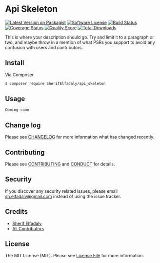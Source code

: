 # Api Skeleton

[![Latest Version on Packagist][ico-version]][link-packagist]
[![Software License][ico-license]](LICENSE.md)
[![Build Status][ico-travis]][link-travis]
[![Coverage Status][ico-scrutinizer]][link-scrutinizer]
[![Quality Score][ico-code-quality]][link-code-quality]
[![Total Downloads][ico-downloads]][link-downloads]

This is where your description should go. Try and limit it to a paragraph or two, and maybe throw in a mention of what
PSRs you support to avoid any confusion with users and contributors.

## Install

Via Composer

``` bash
$ composer require SherifElfadaly/api_skeleton
```

## Usage

``` php
Coming soon
```

## Change log

Please see [CHANGELOG](CHANGELOG.md) for more information what has changed recently.

## Contributing

Please see [CONTRIBUTING](CONTRIBUTING.md) and [CONDUCT](CONDUCT.md) for details.

## Security

If you discover any security related issues, please email sh.elfadaly@gmail.com instead of using the issue tracker.

## Credits

- [Sherif Elfadaly][link-author]
- [All Contributors][link-contributors]

## License

The MIT License (MIT). Please see [License File](LICENSE.md) for more information.

[ico-version]: https://img.shields.io/packagist/v/SherifElfadaly/api_skeleton.svg?style=flat-square
[ico-license]: https://img.shields.io/badge/license-MIT-brightgreen.svg?style=flat-square
[ico-travis]: https://img.shields.io/travis/SherifElfadaly/api_skeleton/master.svg?style=flat-square
[ico-scrutinizer]: https://img.shields.io/scrutinizer/coverage/g/SherifElfadaly/api_skeleton.svg?style=flat-square
[ico-code-quality]: https://img.shields.io/scrutinizer/g/SherifElfadaly/api_skeleton.svg?style=flat-square
[ico-downloads]: https://img.shields.io/packagist/dt/SherifElfadaly/api_skeleton.svg?style=flat-square

[link-packagist]: https://packagist.org/packages/SherifElfadaly/api_skeleton
[link-travis]: https://travis-ci.org/SherifElfadaly/api_skeleton
[link-scrutinizer]: https://scrutinizer-ci.com/g/SherifElfadaly/api_skeleton/code-structure
[link-code-quality]: https://scrutinizer-ci.com/g/SherifElfadaly/api_skeleton
[link-downloads]: https://packagist.org/packages/SherifElfadaly/api_skeleton
[link-author]: https://github.com/:SherifElfadaly
[link-contributors]: ../../contributors
